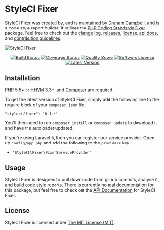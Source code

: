 StyleCI Fixer
=============

StyleCI Fixer was created by, and is maintained by [Graham Campbell](https://github.com/GrahamCampbell), and is a code style report builder. It utilises the [PHP Coding Standards Fixer](https://github.com/FriendsOfPHP/PHP-CS-Fixer) package. Feel free to check out the [change log](CHANGELOG.md), [releases](https://github.com/StyleCI/Fixer/releases), [license](LICENSE), [api docs](http://docs.grahamjcampbell.co.uk), and [contribution guidelines](CONTRIBUTING.md).

![StyleCI Fixer](https://cloud.githubusercontent.com/assets/2829600/5062952/c2a779c6-6dca-11e4-9fe2-24596822f7a8.PNG)

<p align="center">
<a href="https://travis-ci.org/StyleCI/Fixer"><img src="https://img.shields.io/travis/StyleCI/Fixer/master.svg?style=flat-square" alt="Build Status"></img></a>
<a href="https://scrutinizer-ci.com/g/StyleCI/Fixer/code-structure"><img src="https://img.shields.io/scrutinizer/coverage/g/StyleCI/Fixer.svg?style=flat-square" alt="Coverage Status"></img></a>
<a href="https://scrutinizer-ci.com/g/StyleCI/Fixer"><img src="https://img.shields.io/scrutinizer/g/StyleCI/Fixer.svg?style=flat-square" alt="Quality Score"></img></a>
<a href="LICENSE"><img src="https://img.shields.io/badge/license-MIT-brightgreen.svg?style=flat-square" alt="Software License"></img></a>
<a href="https://github.com/StyleCI/Fixer/releases"><img src="https://img.shields.io/github/release/StyleCI/Fixer.svg?style=flat-square" alt="Latest Version"></img></a>
</p>


## Installation

[PHP](https://php.net) 5.5+ or [HHVM](http://hhvm.com) 3.3+, and [Composer](https://getcomposer.org) are required.

To get the latest version of StyleCI Fixer, simply add the following line to the require block of your `composer.json` file:

```
"styleci/fixer": "0.1.*"
```

You'll then need to run `composer install` or `composer update` to download it and have the autoloader updated.

If you're using Laravel 5, then you can register our service provider. Open up `config/app.php` and add the following to the `providers` key.

* `'StyleCI\Fixer\FixerServiceProvider'`


## Usage

StyleCI Fixer is designed to pull down code from github commits, analyse it, and build code style reports. There is currently no real documentation for this package, but feel free to check out the [API Documentation](http://docs.grahamjcampbell.co.uk) for StyleCI Fixer.


## License

StyleCI Fixer is licensed under [The MIT License (MIT)](LICENSE).
